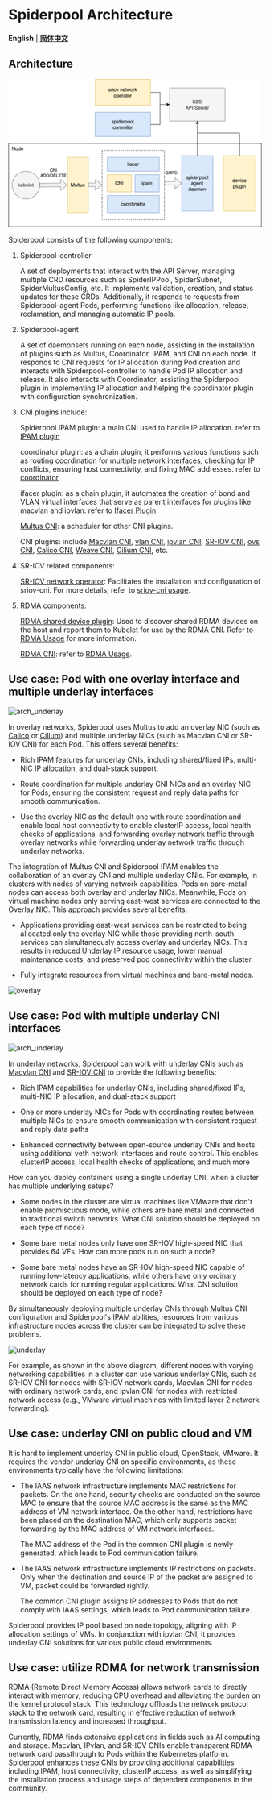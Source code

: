 # Spiderpool Architecture

**English** | [**简体中文**](./arch-zh_CN.md)

## Architecture

![arch](../images/spiderpool_arch.png)

Spiderpool consists of the following components:

1. Spiderpool-controller

    A set of deployments that interact with the API Server, managing multiple CRD resources such as SpiderIPPool, SpiderSubnet, SpiderMultusConfig, etc. It implements validation, creation, and status updates for these CRDs. Additionally, it responds to requests from Spiderpool-agent Pods, performing functions like allocation, release, reclamation, and managing automatic IP pools.

2. Spiderpool-agent

    A set of daemonsets running on each node, assisting in the installation of plugins such as Multus, Coordinator, IPAM, and CNI on each node. It responds to CNI requests for IP allocation during Pod creation and interacts with Spiderpool-controller to handle Pod IP allocation and release. It also interacts with Coordinator, assisting the Spiderpool plugin in implementing IP allocation and helping the coordinator plugin with configuration synchronization.

3. CNI plugins include:

    Spiderpool IPAM plugin: a main CNI used to handle IP allocation. refer to [IPAM plugin](../reference/plugin-ipam.md)

    coordinator plugin: as a chain plugin, it performs various functions such as routing coordination for multiple network interfaces, checking for IP conflicts, ensuring host connectivity, and fixing MAC addresses. refer to [coordinator](../concepts/coordinator.md)

    ifacer plugin: as a chain plugin, it automates the creation of bond and VLAN virtual interfaces that serve as parent interfaces for plugins like macvlan and ipvlan. refer to [Ifacer Plugin](../reference/plugin-ifacer.md)

    [Multus CNI](https://github.com/k8snetworkplumbingwg/multus-cni): a scheduler for other CNI plugins.

    CNI plugins: include [Macvlan CNI](https://github.com/containernetworking/plugins/tree/main/plugins/main/macvlan),
      [vlan CNI](https://github.com/containernetworking/plugins/tree/main/plugins/main/vlan),
      [ipvlan CNI](https://github.com/containernetworking/plugins/tree/main/plugins/main/ipvlan),
      [SR-IOV CNI](https://github.com/k8snetworkplumbingwg/sriov-cni),
      [ovs CNI](https://github.com/k8snetworkplumbingwg/ovs-cni),
      [Calico CNI](https://github.com/projectcalico/calico),
      [Weave CNI](https://github.com/weaveworks/weave),
      [Cilium CNI](https://github.com/cilium/cilium), etc.

4. SR-IOV related components:

    [SR-IOV network operator](https://github.com/k8snetworkplumbingwg/sriov-network-operator): Facilitates the installation and configuration of sriov-cni. For more details, refer to [sriov-cni usage](../usage/install/underlay/get-started-sriov.md).

5. RDMA components:

    [RDMA shared device plugin](https://github.com/Mellanox/k8s-rdma-shared-dev-plugin): Used to discover shared RDMA devices on the host and report them to Kubelet for use by the RDMA CNI. Refer to [RDMA Usage](../usage/rdma.md) for more information.

    [RDMA CNI](https://github.com/k8snetworkplumbingwg/rdma-cni): refer to [RDMA Usage](../usage/rdma.md).

## Use case: Pod with one overlay interface and multiple underlay interfaces

![arch_underlay](../images/spiderpool-overlay.jpg)

In overlay networks, Spiderpool uses Multus to add an overlay NIC (such as [Calico](https://github.com/projectcalico/calico) or [Cilium](https://github.com/cilium/cilium)) and multiple underlay NICs (such as Macvlan CNI or SR-IOV CNI) for each Pod. This offers several benefits:

* Rich IPAM features for underlay CNIs, including shared/fixed IPs, multi-NIC IP allocation, and dual-stack support.

* Route coordination for multiple underlay CNI NICs and an overlay NIC for Pods, ensuring the consistent request and reply data paths for smooth communication.

* Use the overlay NIC as the default one with route coordination and enable local host connectivity to enable clusterIP access, local health checks of applications, and forwarding overlay network traffic through overlay networks while forwarding underlay network traffic through underlay networks.

The integration of Multus CNI and Spiderpool IPAM enables the collaboration of an overlay CNI and multiple underlay CNIs. For example, in clusters with nodes of varying network capabilities, Pods on bare-metal nodes can access both overlay and underlay NICs. Meanwhile, Pods on virtual machine nodes only serving east-west services are connected to the Overlay NIC.
This approach provides several benefits:

* Applications providing east-west services can be restricted to being allocated only the overlay NIC while those providing north-south services can simultaneously access overlay and underlay NICs. This results in reduced Underlay IP resource usage, lower manual maintenance costs, and preserved pod connectivity within the cluster.

* Fully integrate resources from virtual machines and bare-metal nodes.

![overlay](../images/overlay.jpg)

## Use case: Pod with multiple underlay CNI interfaces

![arch_underlay](../images/spiderpool-underlay.jpg)

In underlay networks, Spiderpool can work with underlay CNIs such as [Macvlan CNI](https://github.com/containernetworking/plugins/tree/main/plugins/main/macvlan) and [SR-IOV CNI](https://github.com/k8snetworkplumbingwg/sriov-cni) to provide the following benefits:

* Rich IPAM capabilities for underlay CNIs, including shared/fixed IPs, multi-NIC IP allocation, and dual-stack support

* One or more underlay NICs for Pods with coordinating routes between multiple NICs to ensure smooth communication with consistent request and reply data paths

* Enhanced connectivity between open-source underlay CNIs and hosts using additional veth network interfaces and route control. This enables clusterIP access, local health checks of applications, and much more

How can you deploy containers using a single underlay CNI, when a cluster has multiple underlying setups?

* Some nodes in the cluster are virtual machines like VMware that don't enable promiscuous mode, while others are bare metal and connected to traditional switch networks. What CNI solution should be deployed on each type of node?

* Some bare metal nodes only have one SR-IOV high-speed NIC that provides 64 VFs. How can more pods run on such a node?

* Some bare metal nodes have an SR-IOV high-speed NIC capable of running low-latency applications, while others have only ordinary network cards for running regular applications. What CNI solution should be deployed on each type of node?

By simultaneously deploying multiple underlay CNIs through Multus CNI configuration and Spiderpool's IPAM abilities, resources from various infrastructure nodes across the cluster can be integrated to solve these problems.

![underlay](../images/underlay.jpg)

For example, as shown in the above diagram, different nodes with varying networking capabilities in a cluster can use various underlay CNIs, such as SR-IOV CNI for nodes with SR-IOV network cards, Macvlan CNI for nodes with ordinary network cards, and ipvlan CNI for nodes with restricted network access (e.g., VMware virtual machines with limited layer 2 network forwarding).

## Use case: underlay CNI on public cloud and VM

It is hard to implement underlay CNI in public cloud, OpenStack, VMware.
It requires the vendor underlay CNI on specific environments, as these
environments typically have the following limitations:

* The IAAS network infrastructure implements MAC restrictions for packets.
  On the one hand, security checks are conducted on the source MAC to ensure
  that the source MAC address is the same as the MAC address of VM network interface.
  On the other hand, restrictions have been placed on the destination MAC,
  which only supports packet forwarding by the MAC address of VM network interfaces.

  The MAC address of the Pod in the common CNI plugin is newly generated,
  which leads to Pod communication failure.

* The IAAS network infrastructure implements IP restrictions on packets.
  Only when the destination and source IP of the packet are assigned to VM,
  packet could be forwarded rightly.

  The common CNI plugin assigns IP addresses to Pods that do not comply with
  IAAS settings, which leads to Pod communication failure.

Spiderpool provides IP pool based on node topology, aligning with
IP allocation settings of VMs. In conjunction with ipvlan CNI,
it provides underlay CNI solutions for various public cloud environments.

## Use case: utilize RDMA for network transmission

RDMA (Remote Direct Memory Access) allows network cards to directly interact with memory, reducing CPU overhead and alleviating the burden on the kernel protocol stack. This technology offloads the network protocol stack to the network card, resulting in effective reduction of network transmission latency and increased throughput.

Currently, RDMA finds extensive applications in fields such as AI computing and storage. Macvlan, IPvlan, and SR-IOV CNIs enable transparent RDMA network card passthrough to Pods within the Kubernetes platform. Spiderpool enhances these CNIs by providing additional capabilities including IPAM, host connectivity, clusterIP access, as well as simplifying the installation process and usage steps of dependent components in the community.
